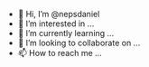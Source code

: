- 👋 Hi, I’m @nepsdaniel
- 👀 I’m interested in ...
- 🌱 I’m currently learning ...
- 💞️ I’m looking to collaborate on ...
- 📫 How to reach me ...

<!---
nepsdaniel/nepsdaniel is a ✨ special ✨ repository because its `README.md` (this file) appears on your GitHub profile.
You can click the Preview link to take a look at your changes.
--->

